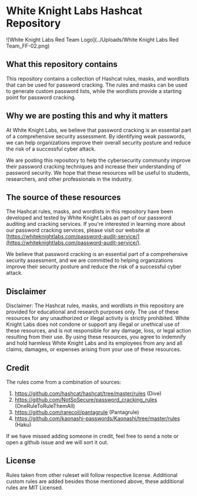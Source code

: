 # White Knight Labs Hashcat Repository

![White Knight Labs Red Team Logo](../Uploads/White Knight Labs Red Team_FF-02.png)


## What this repository contains

This repository contains a collection of Hashcat rules, masks, and wordlists that can be used for password cracking. The rules and masks can be used to generate custom password lists, while the wordlists provide a starting point for password cracking.

## Why we are posting this and why it matters

At White Knight Labs, we believe that password cracking is an essential part of a comprehensive security assessment. By identifying weak passwords, we can help organizations improve their overall security posture and reduce the risk of a successful cyber attack.

We are posting this repository to help the cybersecurity community improve their password cracking techniques and increase their understanding of password security. We hope that these resources will be useful to students, researchers, and other professionals in the industry.

## The source of these resources

The Hashcat rules, masks, and wordlists in this repository have been developed and tested by White Knight Labs as part of our password auditing and cracking services. If you're interested in learning more about our password cracking services, please visit our website at [https://whiteknightlabs.com/password-audit-service/](https://whiteknightlabs.com/password-audit-service/).

We believe that password cracking is an essential part of a comprehensive security assessment, and we are committed to helping organizations improve their security posture and reduce the risk of a successful cyber attack.

## Disclaimer

Disclaimer: The Hashcat rules, masks, and wordlists in this repository are provided for educational and research purposes only. The use of these resources for any unauthorized or illegal activity is strictly prohibited. White Knight Labs does not condone or support any illegal or unethical use of these resources, and is not responsible for any damage, loss, or legal action resulting from their use. By using these resources, you agree to indemnify and hold harmless White Knight Labs and its employees from any and all claims, damages, or expenses arising from your use of these resources.

## Credit
The rules come from a combination of sources:

1. https://github.com/hashcat/hashcat/tree/master/rules (Dive)
2. https://github.com/NotSoSecure/password_cracking_rules (OneRuleToRuleThemAll)
3. https://github.com/rarecoil/pantagrule (Pantagrule)
4. https://github.com/kaonashi-passwords/Kaonashi/tree/master/rules (Haku)

If we have missed adding someone in credit, feel free to send a note or open a github issue and we will sort it out.

## License
Rules taken from other ruleset will follow respective license.
Additional custom rules are added besides those mentioned above, these additional rules are MIT Licensed.
